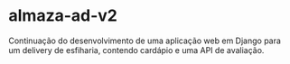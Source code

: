 # almaza-ad-v2
 Continuação do desenvolvimento  de uma aplicação web em Django para um delivery de esfiharia, contendo cardápio e uma API de avaliação.
